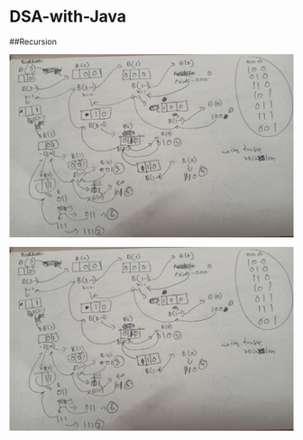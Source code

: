 # DSA-with-Java

##Recursion

![image alt](https://github.com/TEswarreddy/DSA/blob/main/GenerateBinarys%20Using%20Single%20Recursion.jpg?raw=true)

![image alt](https://github.com/TEswarreddy/DSA/blob/main/GenerateBinarys%20Using%20Single%20Recursion.jpg?raw=true)

